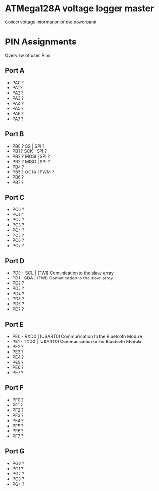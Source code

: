 # ATMega128A voltage logger master
Collect voltage information of the powerbank

# PIN Assignments
Overview of used Pins

## Port A
- PA0 ?
- PA1 ?
- PA2 ?
- PA3 ?
- PA4 ?
- PA5 ?
- PA6 ?
- PA7 ?

## Port B
- PB0 ? SS      | SPI ?
- PB1 ? SCK     | SPI ?
- PB2 ? MOSI    | SPI ?
- PB3 ? MISO    | SPI ?
- PB4 ?
- PB5 ? OC1A    | PWM ?
- PB6 ?
- PB7 ?

## Port C
- PC0 ?
- PC1 ?
- PC2 ?
- PC3 ?
- PC4 ?
- PC5 ?
- PC6 ?
- PC7 ?

## Port D
- PD0 - SCL     | (TWI) Comunication to the slave array
- PD1 - SDA     | (TWI) Comunication to the slave array
- PD2 ?
- PD3 ?
- PD4 ?
- PD5 ?
- PD6 ?
- PD7 ?

## Port E
- PE0 - RXD0    | (USART0) Communication to the Bluetooth Module 
- PE1 - TXD0    | (USART0) Communication to the Bluetooth Module
- PE2 ?
- PE3 ?
- PE4 ?
- PE5 ?
- PE6 ?
- PE7 ?

## Port F
- PF0 ?
- PF1 ?
- PF2 ?
- PF3 ?
- PF4 ?
- PF5 ?
- PF6 ?
- PF7 ?

## Port G
- PG0 ?
- PG1 ?
- PG2 ?
- PG3 ?
- PG4 ?